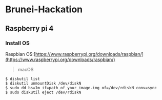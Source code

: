 # Brunei-Hackation

## Raspberry pi 4
### Install OS
Raspbian OS:[https://www.raspberrypi.org/downloads/raspbian/](https://www.raspberrypi.org/downloads/raspbian/)
> macOS
```shell
$ diskutil list
$ diskutil unmountDisk /dev/diskN
$ sudo dd bs=1m if=path_of_your_image.img of=/dev/rdiskN conv=sync
$ sudo diskutil eject /dev/rdiskN
```